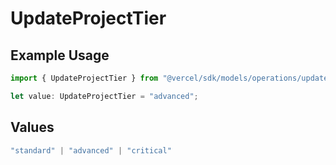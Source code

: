 # UpdateProjectTier

## Example Usage

```typescript
import { UpdateProjectTier } from "@vercel/sdk/models/operations/updateproject.js";

let value: UpdateProjectTier = "advanced";
```

## Values

```typescript
"standard" | "advanced" | "critical"
```